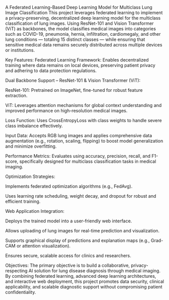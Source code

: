 A Federated Learning-Based Deep Learning Model for Multiclass Lung Image Classification
This project leverages federated learning to implement a privacy-preserving, decentralized deep learning model for the multiclass classification of lung images. Using ResNet-101 and Vision Transformer (ViT) as backbones, the model classifies medical images into categories such as COVID-19, pneumonia, hernia, infiltration, cardiomegaly, and other lung conditions — totaling 15 distinct classes — while ensuring that sensitive medical data remains securely distributed across multiple devices or institutions.

Key Features:
Federated Learning Framework: Enables decentralized training where data remains on local devices, preserving patient privacy and adhering to data protection regulations.

Dual Backbone Support – ResNet-101 & Vision Transformer (ViT):

ResNet-101: Pretrained on ImageNet, fine-tuned for robust feature extraction.

ViT: Leverages attention mechanisms for global context understanding and improved performance on high-resolution medical images.

Loss Function: Uses CrossEntropyLoss with class weights to handle severe class imbalance effectively.

Input Data: Accepts RGB lung images and applies comprehensive data augmentation (e.g., rotation, scaling, flipping) to boost model generalization and minimize overfitting.

Performance Metrics: Evaluates using accuracy, precision, recall, and F1-score, specifically designed for multiclass classification tasks in medical imaging.

Optimization Strategies:

Implements federated optimization algorithms (e.g., FedAvg).

Uses learning rate scheduling, weight decay, and dropout for robust and efficient training.

Web Application Integration:

Deploys the trained model into a user-friendly web interface.

Allows uploading of lung images for real-time prediction and visualization.

Supports graphical display of predictions and explanation maps (e.g., Grad-CAM or attention visualization).

Ensures secure, scalable access for clinics and researchers.

Objectives:
The primary objective is to build a collaborative, privacy-respecting AI solution for lung disease diagnosis through medical imaging. By combining federated learning, advanced deep learning architectures, and interactive web deployment, this project promotes data security, clinical applicability, and scalable diagnostic support without compromising patient confidentiality.
